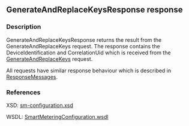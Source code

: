 ## GenerateAndReplaceKeysResponse response

### Description
GenerateAndReplaceKeysResponse returns the result from the GenerateAndReplaceKeys request. The response contains the DeviceIdentification and CorrelationUid which is received from the [GenerateAndReplaceKeys](GenerateAndReplaceKeys.md) request.

All requests have similar response behaviour which is described in [ResponseMessages](./ResponseMessages.md).

### References

XSD: [sm-configuration.xsd](https://github.com/OSGP/open-smart-grid-platform/blob/development/osgp/shared/osgp-ws-smartmetering/src/main/resources/schemas/sm-configuration.xsd)

WSDL: [SmartMeteringConfiguration.wsdl](https://github.com/OSGP/open-smart-grid-platform/blob/development/osgp/shared/osgp-ws-smartmetering/src/main/resources/SmartMeteringConfiguration.wsdl)
